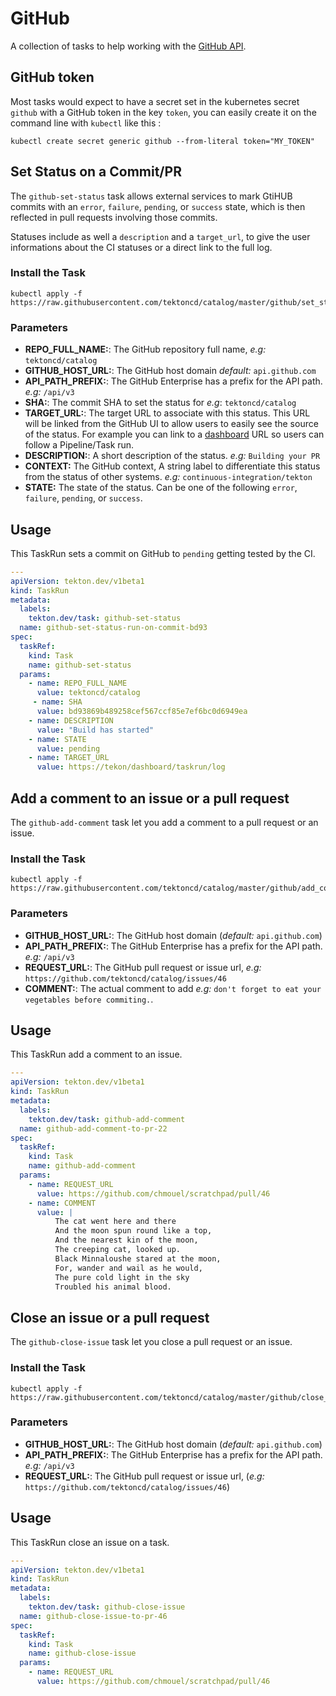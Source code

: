 # GitHub

A collection of tasks to help working with the [GitHub
API](https://developer.github.com/v3/).

## GitHub token

Most tasks would expect to have a secret set in the kubernetes secret `github`
with a GitHub token in the key `token`, you can easily create it on the
command line with `kubectl` like this :

```
kubectl create secret generic github --from-literal token="MY_TOKEN"
```

## Set Status on a Commit/PR

The `github-set-status` task allows external services to mark GtiHUB commits
with an `error`, `failure`, `pending`, or `success` state, which is then
reflected in pull requests involving those commits.

Statuses include as well a `description` and a `target_url`, to give the user
informations about the CI statuses or a direct link to the full log.

### Install the Task

```
kubectl apply -f https://raw.githubusercontent.com/tektoncd/catalog/master/github/set_status.yaml
```

### Parameters

* **REPO_FULL_NAME:**: The GitHub repository full name, _e.g:_ `tektoncd/catalog`
* **GITHUB_HOST_URL:**: The GitHub host domain _default:_ `api.github.com`
* **API_PATH_PREFIX:**: The GitHub Enterprise has a prefix for the API path. _e.g:_ `/api/v3`
* **SHA:**: The commit SHA to set the status for _e.g_: `tektoncd/catalog`
* **TARGET_URL:**: The target URL to associate with this status. This URL will
  be linked from the GitHub UI to allow users to easily see the source of the
  status. For example you can link to a
  [dashboard](https://github.com/tektoncd/dahsboard) URL so users can follow a
  Pipeline/Task run.
* **DESCRIPTION:**: A short description of the status. _e.g:_ `Building your PR`
* **CONTEXT:** The GitHub context, A string label to differentiate this status
  from the status of other systems. _e.g:_ `continuous-integration/tekton`
* **STATE:** The state of the status. Can be one of the following `error`,
  `failure`, `pending`, or `success`.

## Usage

This TaskRun sets a commit on GitHub to `pending` getting tested by the CI.

```yaml
---
apiVersion: tekton.dev/v1beta1
kind: TaskRun
metadata:
  labels:
    tekton.dev/task: github-set-status
  name: github-set-status-run-on-commit-bd93
spec:
  taskRef:
    kind: Task
    name: github-set-status
  params:
    - name: REPO_FULL_NAME
      value: tektoncd/catalog
     - name: SHA
      value: bd93869b489258cef567ccf85e7ef6bc0d6949ea
    - name: DESCRIPTION
      value: "Build has started"
    - name: STATE
      value: pending
    - name: TARGET_URL
      value: https://tekon/dashboard/taskrun/log
```

## Add a comment to an issue or a pull request

The `github-add-comment` task let you add a comment to a pull request or an
issue.

### Install the Task

```
kubectl apply -f https://raw.githubusercontent.com/tektoncd/catalog/master/github/add_comment.yaml
```

### Parameters

* **GITHUB_HOST_URL:**: The GitHub host domain (_default:_ `api.github.com`)
* **API_PATH_PREFIX:**: The GitHub Enterprise has a prefix for the API path. _e.g:_ `/api/v3`
* **REQUEST_URL:**: The GitHub pull request or issue url, _e.g:_
  `https://github.com/tektoncd/catalog/issues/46`
* **COMMENT:**: The actual comment to add _e.g:_ `don't forget to eat your vegetables before commiting.`.

## Usage

This TaskRun add a comment to an issue.

```yaml
---
apiVersion: tekton.dev/v1beta1
kind: TaskRun
metadata:
  labels:
    tekton.dev/task: github-add-comment
  name: github-add-comment-to-pr-22
spec:
  taskRef:
    kind: Task
    name: github-add-comment
  params:
    - name: REQUEST_URL
      value: https://github.com/chmouel/scratchpad/pull/46
    - name: COMMENT
      value: |
          The cat went here and there
          And the moon spun round like a top,
          And the nearest kin of the moon,
          The creeping cat, looked up.
          Black Minnaloushe stared at the moon,
          For, wander and wail as he would,
          The pure cold light in the sky
          Troubled his animal blood.
```

## Close an issue or a pull request

The `github-close-issue` task let you close a pull request or an
issue.

### Install the Task

```
kubectl apply -f https://raw.githubusercontent.com/tektoncd/catalog/master/github/close_issue.yaml
```

### Parameters

* **GITHUB_HOST_URL:**: The GitHub host domain (_default:_ `api.github.com`)
* **API_PATH_PREFIX:**: The GitHub Enterprise has a prefix for the API path. _e.g:_ `/api/v3`
* **REQUEST_URL:**: The GitHub pull request or issue url, (_e.g:_
  `https://github.com/tektoncd/catalog/issues/46`)

## Usage

This TaskRun close an issue on a task.

```yaml
---
apiVersion: tekton.dev/v1beta1
kind: TaskRun
metadata:
  labels:
    tekton.dev/task: github-close-issue
  name: github-close-issue-to-pr-46
spec:
  taskRef:
    kind: Task
    name: github-close-issue
  params:
    - name: REQUEST_URL
      value: https://github.com/chmouel/scratchpad/pull/46
```
